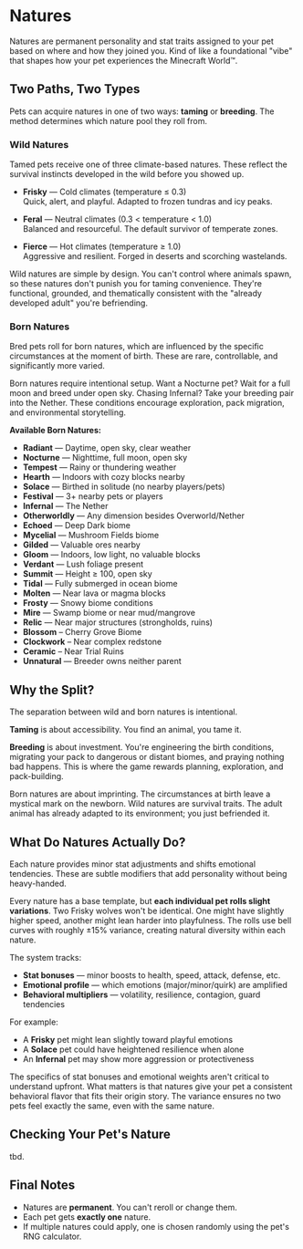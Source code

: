 # Natures

Natures are permanent personality and stat traits assigned to your pet based on where and how they joined you. Kind of like a foundational "vibe" that shapes how your pet experiences the Minecraft World™️.

## Two Paths, Two Types

Pets can acquire natures in one of two ways: **taming** or **breeding**. The method determines which nature pool they roll from.

### Wild Natures

Tamed pets receive one of three climate-based natures. These reflect the survival instincts developed in the wild before you showed up.

- **Frisky** — Cold climates (temperature ≤ 0.3)  
  Quick, alert, and playful. Adapted to frozen tundras and icy peaks.

- **Feral** — Neutral climates (0.3 < temperature < 1.0)  
  Balanced and resourceful. The default survivor of temperate zones.

- **Fierce** — Hot climates (temperature ≥ 1.0)  
  Aggressive and resilient. Forged in deserts and scorching wastelands.

Wild natures are simple by design. You can't control where animals spawn, so these natures don't punish you for taming convenience. They're functional, grounded, and thematically consistent with the "already developed adult" you're befriending.

### Born Natures

Bred pets roll for born natures, which are influenced by the specific circumstances at the moment of birth. These are rare, controllable, and significantly more varied.

Born natures require intentional setup. Want a Nocturne pet? Wait for a full moon and breed under open sky. Chasing Infernal? Take your breeding pair into the Nether. These conditions encourage exploration, pack migration, and environmental storytelling.

**Available Born Natures:**

- **Radiant** — Daytime, open sky, clear weather
- **Nocturne** — Nighttime, full moon, open sky
- **Tempest** — Rainy or thundering weather
- **Hearth** — Indoors with cozy blocks nearby
- **Solace** — Birthed in solitude (no nearby players/pets)
- **Festival** — 3+ nearby pets or players
- **Infernal** — The Nether
- **Otherworldly** — Any dimension besides Overworld/Nether
- **Echoed** — Deep Dark biome
- **Mycelial** — Mushroom Fields biome
- **Gilded** — Valuable ores nearby
- **Gloom** — Indoors, low light, no valuable blocks
- **Verdant** — Lush foliage present
- **Summit** — Height ≥ 100, open sky
- **Tidal** — Fully submerged in ocean biome
- **Molten** — Near lava or magma blocks
- **Frosty** — Snowy biome conditions
- **Mire** — Swamp biome or near mud/mangrove
- **Relic** — Near major structures (strongholds, ruins)
- **Blossom** – Cherry Grove Biome
- **Clockwork** – Near complex redstone
- **Ceramic** – Near Trial Ruins
- **Unnatural** — Breeder owns neither parent

## Why the Split?

The separation between wild and born natures is intentional.

**Taming** is about accessibility. You find an animal, you tame it.

**Breeding** is about investment. You're engineering the birth conditions, migrating your pack to dangerous or distant biomes, and praying nothing bad happens. This is where the game rewards planning, exploration, and pack-building.

Born natures are about imprinting. The circumstances at birth leave a mystical mark on the newborn. Wild natures are survival traits. The adult animal has already adapted to its environment; you just befriended it.

## What Do Natures Actually Do?

Each nature provides minor stat adjustments and shifts emotional tendencies. These are subtle modifiers that add personality without being heavy-handed.

Every nature has a base template, but **each individual pet rolls slight variations**. Two Frisky wolves won't be identical. One might have slightly higher speed, another might lean harder into playfulness. The rolls use bell curves with roughly ±15% variance, creating natural diversity within each nature.

The system tracks:

- **Stat bonuses** — minor boosts to health, speed, attack, defense, etc.
- **Emotional profile** — which emotions (major/minor/quirk) are amplified
- **Behavioral multipliers** — volatility, resilience, contagion, guard tendencies

For example:

- A **Frisky** pet might lean slightly toward playful emotions
- A **Solace** pet could have heightened resilience when alone
- An **Infernal** pet may show more aggression or protectiveness

The specifics of stat bonuses and emotional weights aren't critical to understand upfront. What matters is that natures give your pet a consistent behavioral flavor that fits their origin story. The variance ensures no two pets feel exactly the same, even with the same nature.

## Checking Your Pet's Nature

tbd.

## Final Notes

- Natures are **permanent**. You can't reroll or change them.
- Each pet gets **exactly one** nature.
- If multiple natures could apply, one is chosen randomly using the pet's RNG calculator.